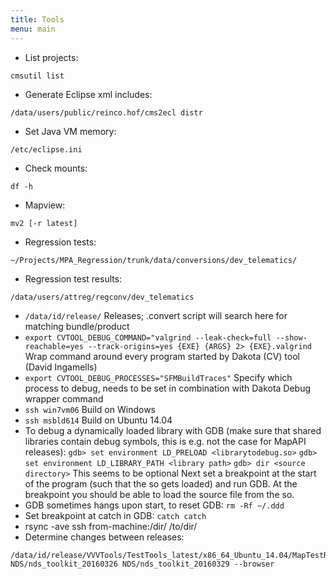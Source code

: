 ```yaml
---
title: Tools
menu: main
---
```



- List projects:
```
cmsutil list
```
- Generate Eclipse xml includes:
```
/data/users/public/reinco.hof/cms2ecl distr
```
- Set Java VM memory:
```
/etc/eclipse.ini
```
- Check mounts:
```
df -h
```
- Mapview:
```
mv2 [-r latest]
```
- Regression tests:
```
~/Projects/MPA_Regression/trunk/data/conversions/dev_telematics/
```
- Regression test results:
```
/data/users/attreg/regconv/dev_telematics
```
- `/data/id/release/` Releases; .convert script will search here for matching bundle/product
- `export CVTOOL_DEBUG_COMMAND="valgrind --leak-check=full --show-reachable=yes --track-origins=yes {EXE} {ARGS} 2> {EXE}.valgrind` Wrap command around every program started by Dakota (CV) tool (David Ingamells)
- `export CVTOOL_DEBUG_PROCESSES="SFMBuildTraces"` Specify which process to debug, needs to be set in combination with Dakota Debug wrapper command
- `ssh win7vm06` Build on Windows
- `ssh msbld614` Build on Ubuntu 14.04
- To debug a dynamically loaded library with GDB (make sure that shared libraries contain debug symbols, this is e.g. not the case for MapAPI releases):
    `gdb> set environment LD_PRELOAD <librarytodebug.so>`
    `gdb> set environment LD_LIBRARY_PATH <library path>`
    `gdb> dir <source directory>` This seems to be optional
    Next set a breakpoint at the start of the program (such that the so gets loaded) and run GDB. At the breakpoint you should be able to load the source file from the so.
- GDB sometimes hangs upon start, to reset GDB: `rm -Rf ~/.ddd`
- Set breakpoint at catch in GDB: `catch catch`
- rsync -ave ssh from-machine:/dir/ /to/dir/
- Determine changes between releases:
```
/data/id/release/VVVTools/TestTools_latest/x86_64_Ubuntu_14.04/MapTestRegressionTest/scripts/gettaskchanges.sh NDS/nds_toolkit_20160326 NDS/nds_toolkit_20160329 --browser
```
